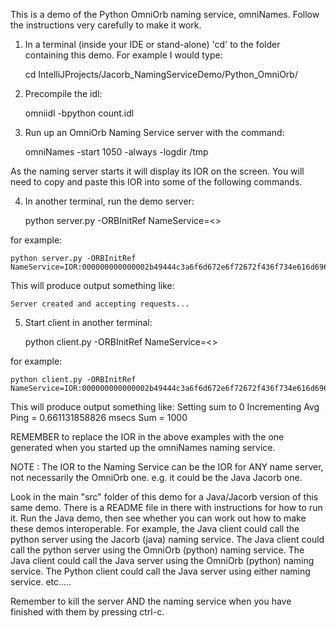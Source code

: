 This is a demo of the Python OmniOrb naming service, omniNames.  Follow the instructions very carefully to make it work.

1. In a terminal (inside your IDE or stand-alone) 'cd' to the folder containing this demo.  For example I would type:


    cd IntelliJProjects/Jacorb_NamingServiceDemo/Python_OmniOrb/

2.  Precompile the idl:


	omniidl -bpython count.idl


3. Run up an OmniOrb Naming Service server with the command:


	omniNames -start 1050 -always -logdir /tmp

As the naming server starts it will display its IOR on the screen.  You will need to copy and paste this IOR into some of the following commands.


4. In another terminal, run the demo server:


	python server.py -ORBInitRef NameService=<<the IOR of the name service>>

for example:

	python server.py -ORBInitRef NameService=IOR:000000000000002b49444c3a6f6d672e6f72672f436f734e616d696e672f4e616d696e67436f6e746578744578743a312e300000000000010000000000000096000102000000000a3132372e302e312e3100041a00000045afabcb0000000020000f424000000001000000000000000200000008526f6f74504f41000000000d544e616d65536572766963650000000000000008000000010000000114000000000000020000000100000020000000000001000100000002050100010001002000010109000000010001010000000026000000020002


This will produce output something like:

	Server created and accepting requests...


5. Start client in another terminal:


	python client.py -ORBInitRef NameService=<<the IOR of the name service>>

for example:

	python client.py -ORBInitRef NameService=IOR:000000000000002b49444c3a6f6d672e6f72672f436f734e616d696e672f4e616d696e67436f6e746578744578743a312e300000000000010000000000000096000102000000000a3132372e302e312e3100041a00000045afabcb0000000020000f424000000001000000000000000200000008526f6f74504f41000000000d544e616d65536572766963650000000000000008000000010000000114000000000000020000000100000020000000000001000100000002050100010001002000010109000000010001010000000026000000020002

This will produce output something like:
	Setting sum to 0
	Incrementing
	Avg Ping =  0.661131858826  msecs
	Sum =  1000


REMEMBER to replace the IOR in the above examples with the one generated when you started up the omniNames naming service.



NOTE : The IOR to the Naming Service can be the IOR for ANY name server, not necessarily the OmniOrb one.  e.g. it could be the Java Jacorb one.

Look in the main "src" folder of this demo for a Java/Jacorb version of this same demo.
There is a README file in there with instructions for how to run it.
Run the Java demo, then see whether you can work out how to make these demos interoperable.
For example, the Java client could call the python server using the Jacorb (java) naming service.
The Java client could call the python server using the OmniOrb (python) naming service.
The Java client could call the Java server using the OmniOrb (python) naming service.
The Python client could call the Java server using either naming service.
etc.....



Remember to kill the server AND the naming service when you have finished with them by pressing ctrl-c.
